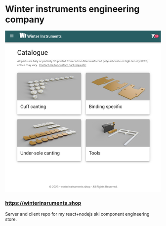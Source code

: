 # Winter instruments engineering company

![Screenshot](home.png)

### https://winterinsruments.shop

Server and client repo for my react+nodejs ski component engineering store. 